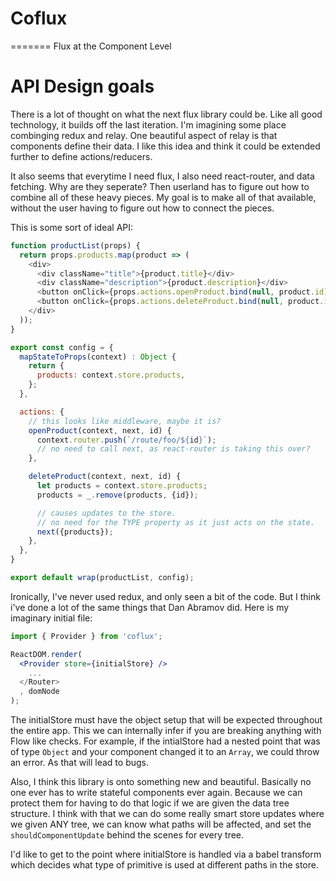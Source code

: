 # Coflux
=======
Flux at the Component Level

# API Design goals
There is a lot of thought on what the next flux library could be. Like
all good technology, it builds off the last iteration. I'm imagining
some place combinging redux and relay. One beautiful aspect of
relay is that components define their data. I like this idea and think
it could be extended further to define actions/reducers.

It also seems that everytime I need flux, I also need react-router, and
data fetching. Why are they seperate? Then userland has to figure out
how to combine all of these heavy pieces. My goal is to make all of that
available, without the user having to figure out how to connect the
pieces.

This is some sort of ideal API:
```js
function productList(props) {
  return props.products.map(product => (
    <div>
      <div className="title">{product.title}</div>
      <div className="description">{product.description}</div>
      <button onClick={props.actions.openProduct.bind(null, product.id)}>Open</button>
      <button onClick={props.actions.deleteProduct.bind(null, product.id)}>Delete</button>
    </div>
  ));
}

export const config = {
  mapStateToProps(context) : Object {
    return {
      products: context.store.products,
    };
  },

  actions: {
    // this looks like middleware, maybe it is?
    openProduct(context, next, id) {
      context.router.push(`/route/foo/${id}`);
      // no need to call next, as react-router is taking this over?
    },

    deleteProduct(context, next, id) {
      let products = context.store.products;
      products = _.remove(products, {id});

      // causes updates to the store.
      // no need for the TYPE property as it just acts on the state.
      next({products});
    },
  },
}

export default wrap(productList, config);
```

Ironically, I've never used redux, and only seen a bit of the code. But
I think i've done a lot of the same things that Dan Abramov did. Here is
my imaginary initial file:

```jsx
import { Provider } from 'coflux';

ReactDOM.render(
  <Provider store={initialStore} />
    ...
  </Router>
  , domNode
);
```

The initialStore must have the object setup that will be expected
throughout the entire app. This we can internally infer if you are
breaking anything with Flow like checks. For example, if the intialStore
had a nested point that was of type `Object` and your component changed
it to an `Array`, we could throw an error. As that will lead to bugs.

Also, I think this library is onto something new and beautiful.
Basically no one ever has to write stateful components ever again.
Because we can protect them for having to do that logic if we are given
the data tree structure. I think with that we can do some really smart
store updates where we given ANY tree, we can know what paths will be
affected, and set the `shouldComponentUpdate` behind the scenes for
every tree.


I'd like to get to the point where initialStore is handled via a babel
transform which decides what type of primitive is used at different
paths in the store.

